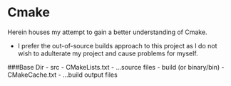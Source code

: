 # Cmake

Herein houses my attempt to gain a better understanding of Cmake. 

- I prefer the out-of-source builds approach to this project as I do not wish to adulterate my project and cause problems for myself.

###Base Dir
      - src
          - CMakeLists.txt
          - ...source files
      - build (or binary/bin)
          - CMakeCache.txt
          - ...build output files
